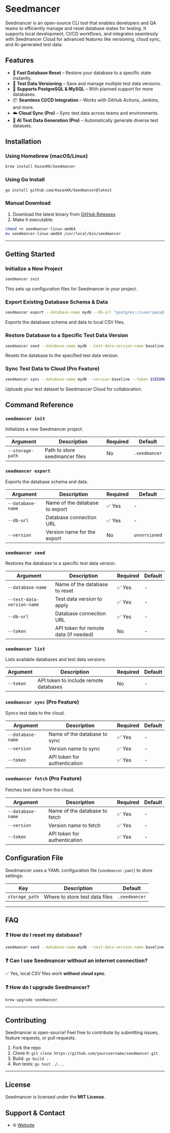 # Seedmancer

Seedmancer is an open-source CLI tool that enables developers and QA teams to efficiently manage and reset database states for testing. It supports local development, CI/CD workflows, and integrates seamlessly with Seedmancer Cloud for advanced features like versioning, cloud sync, and AI-generated test data.

## Features
- 🚀 **Fast Database Reset** – Restore your database to a specific state instantly.
- 🔄 **Test Data Versioning** – Save and manage multiple test data versions.
- 🔌 **Supports PostgreSQL & MySQL** – With planned support for more databases.
- 📦 **Seamless CI/CD Integration** – Works with GitHub Actions, Jenkins, and more.
- ☁️ **Cloud Sync (Pro)** – Sync test data across teams and environments.
- 🤖 **AI Test Data Generation (Pro)** – Automatically generate diverse test datasets.


## Installation
### Using Homebrew (macOS/Linux)
```sh
brew install KazanKK/Seedmancer
```

### Using Go Install
```sh
go install github.com/KazanKK/Seedmancer@latest
```

### Manual Download
1. Download the latest binary from [GitHub Releases](https://github.com/KazanKK/Seedmancer/releases)
2. Make it executable:
```sh
chmod +x seedmancer-linux-amd64
mv seedmancer-linux-amd64 /usr/local/bin/seedmancer
```

---

## Getting Started
### Initialize a New Project
```sh
seedmancer init
```
This sets up configuration files for Seedmancer in your project.

### Export Existing Database Schema & Data
```sh
seedmancer export --database-name mydb --db-url "postgres://user:pass@localhost:5432/mydb"
```
Exports the database schema and data to local CSV files.

### Restore Database to a Specific Test Data Version
```sh
seedmancer seed --database-name mydb --test-data-version-name baseline --db-url "postgres://user:pass@localhost:5432/mydb"
```
Resets the database to the specified test data version.

### Sync Test Data to Cloud (Pro Feature)
```sh
seedmancer sync --database-name mydb --version baseline --token $SEEDMANCER_API_TOKEN
```
Uploads your test dataset to Seedmancer Cloud for collaboration.


## Command Reference
### `seedmancer init`
Initializes a new Seedmancer project.

| Argument | Description | Required | Default |
|----------|------------|----------|---------|
| `--storage-path` | Path to store seedmancer files | No | `.seedmancer` |

### `seedmancer export`
Exports the database schema and data.

| Argument | Description | Required | Default |
|----------|------------|----------|---------|
| `--database-name` | Name of the database to export | ✅ Yes | - |
| `--db-url` | Database connection URL | ✅ Yes | - |
| `--version` | Version name for the export | No | `unversioned` |

### `seedmancer seed`
Restores the database to a specific test data version.

| Argument | Description | Required | Default |
|----------|------------|----------|---------|
| `--database-name` | Name of the database to reset | ✅ Yes | - |
| `--test-data-version-name` | Test data version to apply | ✅ Yes | - |
| `--db-url` | Database connection URL | ✅ Yes | - |
| `--token` | API token for remote data (if needed) | No | - |

### `seedmancer list` 
Lists available databases and test data versions.

| Argument | Description | Required | Default |
|----------|------------|----------|---------|
| `--token` | API token to include remote databases | No | - |

### `seedmancer sync` (Pro Feature)
Syncs test data to the cloud.

| Argument | Description | Required | Default |
|----------|------------|----------|---------|
| `--database-name` | Name of the database to sync | ✅ Yes | - |
| `--version` | Version name to sync | ✅ Yes | - |
| `--token` | API token for authentication | ✅ Yes | - |

### `seedmancer fetch` (Pro Feature)
Fetches test data from the cloud.

| Argument | Description | Required | Default |
|----------|------------|----------|---------|
| `--database-name` | Name of the database to fetch | ✅ Yes | - |
| `--version` | Version name to fetch | ✅ Yes | - |
| `--token` | API token for authentication | ✅ Yes | - |


## Configuration File
Seedmancer uses a YAML configuration file (`seedmancer.yaml`) to store settings:

| Key | Description | Default |
|-----|------------|---------|
| `storage_path` | Where to store test data files | `.seedmancer` |

---


## FAQ
### ❓ How do I reset my database?
```sh
seedmancer seed --database-name mydb --test-data-version-name baseline --db-url "postgres://user:pass@localhost:5432/mydb"
```

### ❓ Can I use Seedmancer without an internet connection?
✅ Yes, local CSV files work **without cloud sync**.

### ❓ How do I upgrade Seedmancer?
```sh
brew upgrade seedmancer
```

---

## Contributing
Seedmancer is open-source! Feel free to contribute by submitting issues, feature requests, or pull requests.
1. Fork the repo
2. Clone it: `git clone https://github.com/yourusername/seedmancer.git`
3. Build: `go build .`
4. Run tests: `go test ./...`

---

## License
Seedmancer is licensed under the **MIT License**.

## Support & Contact
- 🌐 [Website](https://seedmancer.com)
